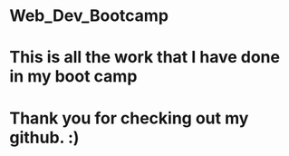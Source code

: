 # Web_Dev_Bootcamp
# This is all the work that I have done in my boot camp
# Thank you for checking out my github. :)

